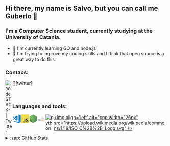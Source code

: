 ## Hi there, my name is Salvo, but you can call me Guberlo 👋

### I'm a Computer Science student, currently studying at the University of Catania.
- 🌱 I'm currently learning GO and node.js
- 🥅 I'm trying to improve my coding skills and I think that open source is a great way to do this.

### Contacs:
[<img align="left" alt="codeSTACKr | Twitter" width="22px" src="https://cdn.jsdelivr.net/npm/simple-icons@v3/icons/twitter.svg" />][twitter]

<br />

### Languages and tools:
[<img align="left" alt="Visual Studio Code" width="26px" src="https://raw.githubusercontent.com/github/explore/80688e429a7d4ef2fca1e82350fe8e3517d3494d/topics/visual-studio-code/visual-studio-code.png" />][vscode]
[<img align="left" alt="JavaScript" width="26px" src="https://raw.githubusercontent.com/github/explore/80688e429a7d4ef2fca1e82350fe8e3517d3494d/topics/javascript/javascript.png" />][js]
[<img align="left" alt="Node.js" width="26px" src="https://raw.githubusercontent.com/github/explore/80688e429a7d4ef2fca1e82350fe8e3517d3494d/topics/nodejs/nodejs.png" />][nodejs]
[<img align="left" alt="MySQL" width="26px" src="https://raw.githubusercontent.com/github/explore/80688e429a7d4ef2fca1e82350fe8e3517d3494d/topics/mysql/mysql.png" />][MYSQL]
[<img align='left' alt="python" width="26px" src="https://www.python.org/static/opengraph-icon-200x200.png" />][python]
[<img align='left' alt="cpp width="26px" src="https://upload.wikimedia.org/wikipedia/commons/1/18/ISO_C%2B%2B_Logo.svg" />][cpp]

<details>
  <summary>:zap: GitHub Stats</summary>

  <img align="left" alt="codeSTACKr's GitHub Stats" src="https://github-readme-stats.codestackr.vercel.app/api?username=Guberlo&show_icons=true&hide_border=true" />

</details>

[vscode]: https://code.visualstudio.com/
[js]: https://www.javascript.com/
[nodejs]: https://nodejs.org/
[MYSQL]: https://www.mysql.com/
[python]: https://www.python.org/
[cpp]: https://www.cplusplus.com/

